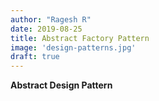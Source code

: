 ```yaml
---
author: "Ragesh R"
date: 2019-08-25
title: Abstract Factory Pattern
image: 'design-patterns.jpg'
draft: true
---
```

**Abstract Design Pattern**
